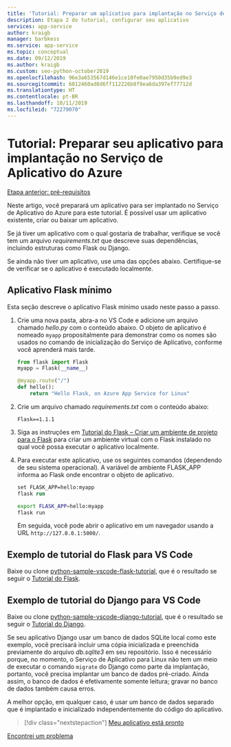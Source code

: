 ```yaml
---
title: 'Tutorial: Preparar um aplicativo para implantação no Serviço de Aplicativo do Azure no Linux usando o Visual Studio Code'
description: Etapa 2 do tutorial, configurar seu aplicativo
services: app-service
author: kraigb
manager: barbkess
ms.service: app-service
ms.topic: conceptual
ms.date: 09/12/2019
ms.author: kraigb
ms.custom: seo-python-october2019
ms.openlocfilehash: 96e3a653567d146e1ce10fe0ae7950d35b9ed9e3
ms.sourcegitcommit: 6012460ad8d6ff112226b8f9ea6da397ef77712d
ms.translationtype: HT
ms.contentlocale: pt-BR
ms.lasthandoff: 10/11/2019
ms.locfileid: "72279070"
---
```

# <a name="tutorial-prepare-your-app-for-deployment-to-azure-app-service"></a>Tutorial: Preparar seu aplicativo para implantação no Serviço de Aplicativo do Azure

[Etapa anterior: pré-requisitos](tutorial-deploy-app-service-on-linux-01.md)

Neste artigo, você preparará um aplicativo para ser implantado no Serviço de Aplicativo do Azure para este tutorial. É possível usar um aplicativo existente, criar ou baixar um aplicativo.

Se já tiver um aplicativo com o qual gostaria de trabalhar, verifique se você tem um arquivo *requirements.txt* que descreve suas dependências, incluindo estruturas como Flask ou Django.

Se ainda não tiver um aplicativo, use uma das opções abaixo. Certifique-se de verificar se o aplicativo é executado localmente.

## <a name="minimal-flask-app"></a>Aplicativo Flask mínimo

Esta seção descreve o aplicativo Flask mínimo usado neste passo a passo.

1. Crie uma nova pasta, abra-a no VS Code e adicione um arquivo chamado *hello.py* com o conteúdo abaixo. O objeto de aplicativo é nomeado `myapp` propositalmente para demonstrar como os nomes são usados no comando de inicialização do Serviço de Aplicativo, conforme você aprenderá mais tarde.

    ```python
    from flask import Flask
    myapp = Flask(__name__)

    @myapp.route("/")
    def hello():
        return "Hello Flask, on Azure App Service for Linux"
    ```

1. Crie um arquivo chamado *requirements.txt* com o conteúdo abaixo:

    ```text
    Flask==1.1.1
    ```

1. Siga as instruções em [Tutorial do Flask – Criar um ambiente de projeto para o Flask](https://code.visualstudio.com/docs/python/tutorial-flask#create-a-project-environment-for-flask) para criar um ambiente virtual com o Flask instalado no qual você possa executar o aplicativo localmente.

1. Para executar este aplicativo, use os seguintes comandos (dependendo de seu sistema operacional). A variável de ambiente FLASK_APP informa ao Flask onde encontrar o objeto de aplicativo.

    ```ps
    set FLASK_APP=hello:myapp
    flask run
    ```

    ```bash
    export FLASK_APP=hello:myapp
    flask run
    ```

    Em seguida, você pode abrir o aplicativo em um navegador usando a URL `http://127.0.0.1:5000/`.

## <a name="vs-code-flask-tutorial-sample"></a>Exemplo de tutorial do Flask para VS Code

Baixe ou clone [python-sample-vscode-flask-tutorial](https://github.com/Microsoft/python-sample-vscode-flask-tutorial), que é o resultado se seguir o [Tutorial do Flask](https://code.visualstudio.com/docs/python/tutorial-flask).

## <a name="vs-code-django-tutorial-sample"></a>Exemplo de tutorial do Django para VS Code

Baixe ou clone [python-sample-vscode-django-tutorial](https://github.com/Microsoft/python-sample-vscode-django-tutorial), que é o resultado se seguir o [Tutorial do Django](https://code.visualstudio.com/docs/python/tutorial-django).

Se seu aplicativo Django usar um banco de dados SQLite local como este exemplo, você precisará incluir uma cópia inicializada e preenchida previamente do arquivo *db.sqlite3* em seu repositório. Isso é necessário porque, no momento, o Serviço de Aplicativo para Linux não tem um meio de executar o comando `migrate` do Django como parte da implantação, portanto, você precisa implantar um banco de dados pré-criado. Ainda assim, o banco de dados é efetivamente somente leitura; gravar no banco de dados também causa erros.

A melhor opção, em qualquer caso, é usar um banco de dados separado que é implantado e inicializado independentemente do código do aplicativo.

> [!div class="nextstepaction"]
> [Meu aplicativo está pronto](tutorial-deploy-app-service-on-linux-03.md)

[Encontrei um problema](https://www.research.net/r/PWZWZ52?tutorial=vscode-appservice-python&step=02-prepare-app)
